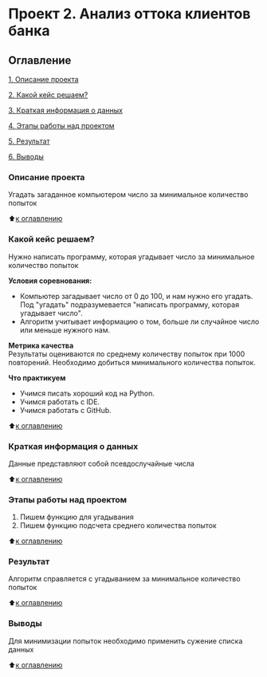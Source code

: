 # Проект 2. Анализ оттока клиентов банка

## Оглавление
[1. Описание проекта](https://github.com/SchyB/sf_ds/tree/main/project_1\#описание-проекта) 

[2. Какой кейс решаем?](https://github.com/SchyB/sf_ds/tree/main/project_1\#Какой-кейс-решаем)

[3. Краткая информация о данных](https://github.com/SchyB/sf_ds/tree/main/project_1\#Краткая-информация-о-данных)

[4. Этапы работы над проектом](https://github.com/SchyB/sf_ds/tree/main/project_1\#Этапы-работы-над-проектом)

[5. Результат](https://github.com/SchyB/sf_ds/tree/main/project_1\#Результат)

[6. Выводы](https://github.com/SchyB/sf_ds/tree/main/project_1\#Выводы)

### Описание проекта
Угадать загаданное компьютером число за минимальное количество попыток

:arrow_up:[к оглавлению](https://github.com/SchyB/sf_ds/tree/main/project_1\#Оглавление)

### Какой кейс решаем?
Нужно написать программу, которая угадывает число за минимальное количество попыток

**Условия соревнования:**
- Компьютер загадывает число от 0 до 100, и нам нужно его угадать. Под "угадать" подразумевается "написать программу, которая угадывает число". 
- Алгоритм учитывает информацию о том, больше ли случайное число или меньше нужного нам.

**Метрика качества**  
Результаты оцениваются по среднему количеству попыток при 1000 повторений. Необходимо добиться минимального количества попыток.

**Что практикуем**  
* Учимся писать хороший код на Python.
* Учимся работать с IDE.
* Учимся работать с GitHub.

:arrow_up:[к оглавлению](https://github.com/SchyB/sf_ds/tree/main/project_1\#Оглавление)

### Краткая информация о данных
Данные представляют собой псевдослучайные числа

:arrow_up:[к оглавлению](https://github.com/SchyB/sf_ds/tree/main/project_1\#Оглавление)

### Этапы работы над проектом
1. Пишем функцию для угадывания 
2. Пишем функцию подсчета среднего количества попыток

:arrow_up:[к оглавлению](https://github.com/SchyB/sf_ds/tree/main/project_1\#Оглавление)

### Результат
Алгоритм справляется с угадыванием за минимальное количество попыток

:arrow_up:[к оглавлению](https://github.com/SchyB/sf_ds/tree/main/project_1\#Оглавление)

### Выводы
Для минимизации попыток необходимо применить сужение списка данных

:arrow_up:[к оглавлению](https://github.com/SchyB/sf_ds/tree/main/project_1\#Оглавление)
